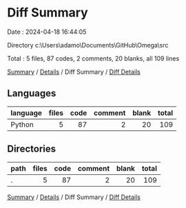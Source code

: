# Diff Summary

Date : 2024-04-18 16:44:05

Directory c:\\Users\\adamo\\Documents\\GitHub\\Omega\\src

Total : 5 files,  87 codes, 2 comments, 20 blanks, all 109 lines

[Summary](results.md) / [Details](details.md) / Diff Summary / [Diff Details](diff-details.md)

## Languages
| language | files | code | comment | blank | total |
| :--- | ---: | ---: | ---: | ---: | ---: |
| Python | 5 | 87 | 2 | 20 | 109 |

## Directories
| path | files | code | comment | blank | total |
| :--- | ---: | ---: | ---: | ---: | ---: |
| . | 5 | 87 | 2 | 20 | 109 |

[Summary](results.md) / [Details](details.md) / Diff Summary / [Diff Details](diff-details.md)